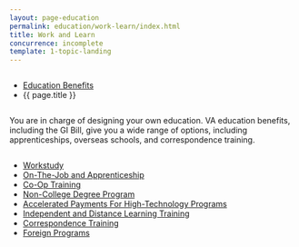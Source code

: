 ```yaml
---
layout: page-education
permalink: education/work-learn/index.html
title: Work and Learn
concurrence: incomplete
template: 1-topic-landing
---
```


<div class="splash" markdown="0">
<div class="row" markdown="0">
<div class="small-12 columns" markdown="0">

<ul class="breadcrumbs" role="menubar" aria-label="Primary">
<li class="parent"><a href="{{ site.url }}/education/">Education Benefits</a></li>
<li class="active">{{ page.title }}</li>
</ul>

</div>
</div>
</div>

<div class="main" role="main" markdown="0">

<!--<div class="action-bar">
  <div class="row">
    <div class="small-12 columns">
      
    </div>
  </div>  
</div>-->

<div class="section one" markdown="0">
<div class="primary" markdown="0">
<div class="row" markdown="0">
<div class="small-12 columns" markdown="1">

You are in charge of designing your own education. VA education benefits, including the GI Bill, give you a wide range of options, including apprenticeships, overseas schools, and correspondence training. 

</div>
</div>
</div>

<div class="navigation">
  <div class="row">
    <div class="small-12 columns">
          <ul class="small-block-grid-1 medium-block-grid-3 cards small">
            <li>
              <a href="{{ site.url }}/education/work-learn/workstudy/">Workstudy</a>
            </li>
            <li>
              <a href="{{ site.url }}/education/work-learn/job-and-apprenticeship/">On-The-Job and Apprenticeship</a>
            </li>
            <li>
              <a href="{{ site.url }}/education/work-learn/co-op-training/">Co-Op Training</a>
            </li>
            <li>
              <a href="{{ site.url }}/education/work-learn/non-college-degree-program/">Non-College Degree Program</a>
            </li>
            <li>
              <a href="{{ site.url }}/education/work-learn/accelerated-payments/">Accelerated Payments For High-Technology Programs</a>
            </li>
            <li>
              <a href="{{ site.url }}/education/work-learn/independent-distance-learning/">Independent and Distance Learning Training</a>
            </li>
            <li>
              <a href="{{ site.url }}/education/work-learn/correspondence-training/">Correspondence Training</a>
            </li>
            <li>
              <a href="{{ site.url }}/education/work-learn/foreign-programs/">Foreign Programs</a>
            </li>
          </ul>
        </div>
      </div>
</div>

</div>
